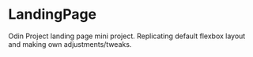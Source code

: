 # LandingPage
Odin Project landing page mini project. Replicating default flexbox layout and making own adjustments/tweaks.
